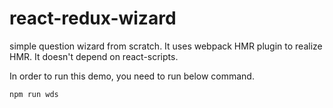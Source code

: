 # react-redux-wizard
simple question wizard from scratch.
It uses webpack HMR plugin to realize HMR. It doesn't depend on react-scripts.

In order to run this demo, you need to run below command.

	npm run wds
